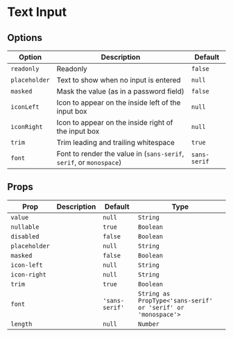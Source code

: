# Text Input

## Options

| Option        | Description                                                         | Default      |
| ------------- | ------------------------------------------------------------------- | ------------ |
| `readonly`    | Readonly                                                            | `false`      |
| `placeholder` | Text to show when no input is entered                               | `null`       |
| `masked`      | Mask the value (as in a password field)                             | `false`      |
| `iconLeft`    | Icon to appear on the inside left of the input box                  | `null`       |
| `iconRight`   | Icon to appear on the inside right of the input box                 | `null`       |
| `trim`        | Trim leading and trailing whitespace                                | `true`       |
| `font`        | Font to render the value in (`sans-serif`, `serif`, or `monospace`) | `sans-serif` |

## Props

| Prop          | Description | Default        | Type                                                         |
| ------------- | ----------- | -------------- | ------------------------------------------------------------ |
| `value`       |             | `null`         | `String`                                                     |
| `nullable`    |             | `true`         | `Boolean`                                                    |
| `disabled`    |             | `false`        | `Boolean`                                                    |
| `placeholder` |             | `null`         | `String`                                                     |
| `masked`      |             | `false`        | `Boolean`                                                    |
| `icon-left`   |             | `null`         | `String`                                                     |
| `icon-right`  |             | `null`         | `String`                                                     |
| `trim`        |             | `true`         | `Boolean`                                                    |
| `font`        |             | `'sans-serif'` | `String as PropType<'sans-serif' or 'serif' or 'monospace'>` |
| `length`      |             | `null`         | `Number`                                                     |
